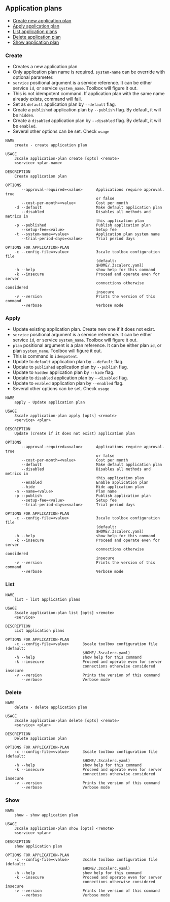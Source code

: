 ## Application plans

* [Create new application plan](#create)
* [Apply application plan](#apply)
* [List application plans](#list)
* [Delete application plan](#delete)
* [Show application plan](#show)

### Create

* Creates a new application plan
* Only application plan name is required. `system-name` can be override with optional parameter.
* `service` positional argument is a service reference. It can be either service `id`, or service `system_name`. Toolbox will figure it out.
* This is not idempotent command. If application plan with the same name already exists, command will fail.
* Set as `default` application plan by `--default` flag.
* Create a `published` application plan by `--publish` flag. By default, it will be `hidden`.
* Create a `disabled` application plan by `--disabled` flag. By default, it will be `enabled`.
* Several other options can be set. Check `usage`

```shell
NAME
    create - create application plan

USAGE
    3scale application-plan create [opts] <remote>
    <service> <plan-name>

DESCRIPTION
    Create application plan

OPTIONS
       --approval-required=<value>      Applications require approval. true
                                        or false
       --cost-per-month=<value>         Cost per month
    -d --default                        Make default application plan
       --disabled                       Disables all methods and metrics in
                                        this application plan
    -p --published                      Publish application plan
       --setup-fee=<value>              Setup fee
    -t --system-name=<value>            Application plan system name
       --trial-period-days=<value>      Trial period days

OPTIONS FOR APPLICATION-PLAN
    -c --config-file=<value>            3scale toolbox configuration file
                                        (default:
                                        $HOME/.3scalerc.yaml)
    -h --help                           show help for this command
    -k --insecure                       Proceed and operate even for server
                                        connections otherwise considered
                                        insecure
    -v --version                        Prints the version of this command
       --verbose                        Verbose mode
```

### Apply

* Update existing application plan. Create new one if it does not exist.
* `service` positional argument is a service reference. It can be either service `id`, or service `system_name`. Toolbox will figure it out.
* `plan` positional argument is a plan reference. It can be either plan `id`, or plan `system_name`. Toolbox will figure it out.
* This is command is `idempotent`.
* Update to `default` application plan by `--default` flag.
* Update to `published` application plan by `--publish` flag.
* Update to `hidden` application plan by `--hide` flag.
* Update to `disabled` application plan by `--disabled` flag.
* Update to `enabled` application plan by `--enabled` flag.
* Several other options can be set. Check `usage`

```shell
NAME
    apply - Update application plan

USAGE
    3scale application-plan apply [opts] <remote>
    <service> <plan>

DESCRIPTION
    Update (create if it does not exist) application plan

OPTIONS
       --approval-required=<value>      Applications require approval. true
                                        or false
       --cost-per-month=<value>         Cost per month
       --default                        Make default application plan
       --disabled                       Disables all methods and metrics in
                                        this application plan
       --enabled                        Enable application plan
       --hide                           Hide application plan
    -n --name=<value>                   Plan name
    -p --publish                        Publish application plan
       --setup-fee=<value>              Setup fee
       --trial-period-days=<value>      Trial period days

OPTIONS FOR APPLICATION-PLAN
    -c --config-file=<value>            3scale toolbox configuration file
                                        (default:
                                        $HOME/.3scalerc.yaml)
    -h --help                           show help for this command
    -k --insecure                       Proceed and operate even for server
                                        connections otherwise considered
                                        insecure
    -v --version                        Prints the version of this command
       --verbose                        Verbose mode
```

### List

```shell
NAME
    list - list application plans

USAGE
    3scale application-plan list [opts] <remote>
    <service>

DESCRIPTION
    List application plans

OPTIONS FOR APPLICATION-PLAN
    -c --config-file=<value>      3scale toolbox configuration file (default:
                                  $HOME/.3scalerc.yaml)
    -h --help                     show help for this command
    -k --insecure                 Proceed and operate even for server
                                  connections otherwise considered insecure
    -v --version                  Prints the version of this command
       --verbose                  Verbose mode
```

### Delete

```shell
NAME
    delete - delete application plan

USAGE
    3scale application-plan delete [opts] <remote>
    <service> <plan>

DESCRIPTION
    Delete application plan

OPTIONS FOR APPLICATION-PLAN
    -c --config-file=<value>      3scale toolbox configuration file (default:
                                  $HOME/.3scalerc.yaml)
    -h --help                     show help for this command
    -k --insecure                 Proceed and operate even for server
                                  connections otherwise considered insecure
    -v --version                  Prints the version of this command
       --verbose                  Verbose mode
```

### Show


```shell
NAME
    show - show application plan

USAGE
    3scale application-plan show [opts] <remote>
    <service> <plan>

DESCRIPTION
    show application plan

OPTIONS FOR APPLICATION-PLAN
    -c --config-file=<value>      3scale toolbox configuration file (default:
                                  $HOME/.3scalerc.yaml)
    -h --help                     show help for this command
    -k --insecure                 Proceed and operate even for server
                                  connections otherwise considered insecure
    -v --version                  Prints the version of this command
       --verbose                  Verbose mode
```
